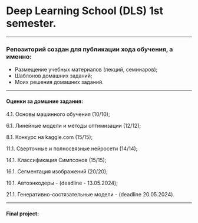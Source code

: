 # Deep Learning School (DLS) 1st semester.

---

### Репозиторий создан для публикации хода обучения, а именно:
* Размещение учебных материалов (лекций, семинаров);
* Шаблонов домашних заданий;
* Моих решения домашних заданий.

---
#### Оценки за домшние задания:
4.1. Основы машинного обучения (10/10);

6.1. Линейные модели и методы оптимизации (12/12);

8.1. Конкурс на kaggle.com (15/15);

11.1. Сверточные и полносвязные нейросети (14/14);

14.1. Классификация Симпсонов (15/15);

16.1. Сегментация изображений (20/20);

19.1. Автоэнкодеры - (deadline - 13.05.2024);

21.1. Генеративно-состязательные модели - (deadline 20.05.2024).

---
#### Final project:
